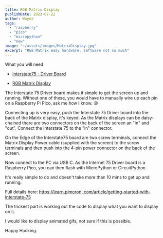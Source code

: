 ```yaml
---
title: RGB Matrix Display
publishDate: 2023-07-22
author: Wayne
tags: 
  - "raspberry"
  - "pico"
  - "micropython"
  - "new"
image: "~/assets/images/MatrixDisplay.jpg"
excerpt: "RGB Matrix easy hardware, software not so much"
---
```


What you will need

* [Interstate75 - Driver Board](https://shop.pimoroni.com/products/interstate-75-w?variant=40453881299027)

* [RGB Matrix Display](https://thepihut.com/products/rgb-full-colour-led-matrix-panel-4mm-pitch-64x32-pixels
)

The Interstate 75 Driver board makes it simple to get the screen up and running. Without one of these, you would have to manually wire up each pin on a Raspberry Pi Pico, ask me how I know. 😜

Connecting up is very easy, push the Interstate 75 Driver board into the back of the Matrix display, it's keyed. As the Matrix displays can be daisy-chained there are two connectors on the back of the screen an "in" and "out". Connect the Interstate 75 to the "in" connector.

On the Edge of the Interstate75 board are two screw terminals, connect the Matrix Display Power cable (supplied with the screen) to the screw terminals and then push into the 4-pin power connector on the back of the screen.

Now connect to the PC via USB C. As the Internet 75 Driver board is a Raspberry Pico, you can then flash with MicroPython or CircuitPython.

It's really simple to do and doesn't take more than 10 mins to get up and running.

Full details here: https://learn.pimoroni.com/article/getting-started-with-interstate-75

The trickest part is working out the code to display what you want to display on it.

I would like to display animated gifs, not sure if this is possible.

Happy Hacking.
